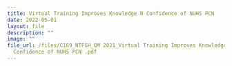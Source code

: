 ```yaml
---
title: Virtual Training Improves Knowledge N Confidence of NUHS PCN
date: 2022-05-01
layout: file
description: ""
image: ""
file_url: /files/C169_NTFGH_QM 2021_Virtual Training Improves Knowledge N
  Confidence of NUHS PCN .pdf
---
```

